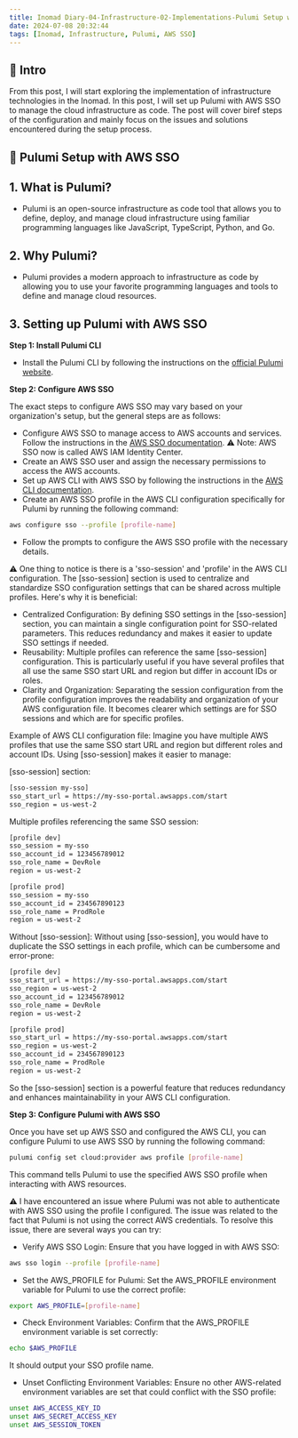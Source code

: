 ```yaml
---
title: Inomad Diary-04-Infrastructure-02-Implementations-Pulumi Setup with AWS SSO
date: 2024-07-08 20:32:44
tags: [Inomad, Infrastructure, Pulumi, AWS SSO]
---
```


## **🔎 Intro**

From this post, I will start exploring the implementation of infrastructure technologies in the Inomad. In this post, I will set up Pulumi with AWS SSO to manage the cloud infrastructure as code. The post will cover biref steps of the configuration and mainly focus on the issues and solutions encountered during the setup process.

<!-- more -->

## **🔧 Pulumi Setup with AWS SSO**

## 1. What is Pulumi?
- Pulumi is an open-source infrastructure as code tool that allows you to define, deploy, and manage cloud infrastructure using familiar programming languages like JavaScript, TypeScript, Python, and Go.

## 2. Why Pulumi?
- Pulumi provides a modern approach to infrastructure as code by allowing you to use your favorite programming languages and tools to define and manage cloud resources.

## 3. Setting up Pulumi with AWS SSO

**Step 1: Install Pulumi CLI**
- Install the Pulumi CLI by following the instructions on the [official Pulumi website](https://www.pulumi.com/docs/get-started/install/).

**Step 2: Configure AWS SSO**

The exact steps to configure AWS SSO may vary based on your organization's setup, but the general steps are as follows:

- Configure AWS SSO to manage access to AWS accounts and services. Follow the instructions in the [AWS SSO documentation](https://docs.aws.amazon.com/singlesignon/latest/userguide/getting-started.html). 
⚠️ Note: AWS SSO now is called AWS IAM Identity Center.
- Create an AWS SSO user and assign the necessary permissions to access the AWS accounts.
- Set up AWS CLI with AWS SSO by following the instructions in the [AWS CLI documentation](https://docs.aws.amazon.com/cli/latest/userguide/cli-configure-sso.html).
- Create an AWS SSO profile in the AWS CLI configuration specifically for Pulumi by running the following command:
```bash
aws configure sso --profile [profile-name]
```
- Follow the prompts to configure the AWS SSO profile with the necessary details.

⚠️ One thing to notice is there is a 'sso-session' and 'profile' in the AWS CLI configuration. The [sso-session] section is used to centralize and standardize SSO configuration settings that can be shared across multiple profiles. Here's why it is beneficial:
- Centralized Configuration: By defining SSO settings in the [sso-session] section, you can maintain a single configuration point for SSO-related parameters. This reduces redundancy and makes it easier to update SSO settings if needed.
- Reusability: Multiple profiles can reference the same [sso-session] configuration. This is particularly useful if you have several profiles that all use the same SSO start URL and region but differ in account IDs or roles.
- Clarity and Organization: Separating the session configuration from the profile configuration improves the readability and organization of your AWS configuration file. It becomes clearer which settings are for SSO sessions and which are for specific profiles.

Example of AWS CLI configuration file:
Imagine you have multiple AWS profiles that use the same SSO start URL and region but different roles and account IDs. Using [sso-session] makes it easier to manage:

[sso-session] section:
```bash
[sso-session my-sso]
sso_start_url = https://my-sso-portal.awsapps.com/start
sso_region = us-west-2
```

Multiple profiles referencing the same SSO session:
```bash
[profile dev]
sso_session = my-sso
sso_account_id = 123456789012
sso_role_name = DevRole
region = us-west-2

[profile prod]
sso_session = my-sso
sso_account_id = 234567890123
sso_role_name = ProdRole
region = us-west-2
```

Without [sso-session]:
Without using [sso-session], you would have to duplicate the SSO settings in each profile, which can be cumbersome and error-prone:

```bash
[profile dev]
sso_start_url = https://my-sso-portal.awsapps.com/start
sso_region = us-west-2
sso_account_id = 123456789012
sso_role_name = DevRole
region = us-west-2

[profile prod]
sso_start_url = https://my-sso-portal.awsapps.com/start
sso_region = us-west-2
sso_account_id = 234567890123
sso_role_name = ProdRole
region = us-west-2
```

So the [sso-session] section is a powerful feature that reduces redundancy and enhances maintainability in your AWS CLI configuration.

**Step 3: Configure Pulumi with AWS SSO**

Once you have set up AWS SSO and configured the AWS CLI, you can configure Pulumi to use AWS SSO by running the following command:
```bash
pulumi config set cloud:provider aws profile [profile-name]
```
This command tells Pulumi to use the specified AWS SSO profile when interacting with AWS resources.

⚠️ I have encountered an issue where Pulumi was not able to authenticate with AWS SSO using the profile I configured. The issue was related to the fact that Pulumi is not using the correct AWS credentials. To resolve this issue, there are several ways you can try:
- Verify AWS SSO Login:
Ensure that you have logged in with AWS SSO:
```bash
aws sso login --profile [profile-name]
```
- Set the AWS_PROFILE for Pulumi:
Set the AWS_PROFILE environment variable for Pulumi to use the correct profile:
```bash
export AWS_PROFILE=[profile-name]
```
- Check Environment Variables:
Confirm that the AWS_PROFILE environment variable is set correctly:
```bash
echo $AWS_PROFILE
```
It should output your SSO profile name.
- Unset Conflicting Environment Variables:
Ensure no other AWS-related environment variables are set that could conflict with the SSO profile:
```bash
unset AWS_ACCESS_KEY_ID
unset AWS_SECRET_ACCESS_KEY
unset AWS_SESSION_TOKEN
```
